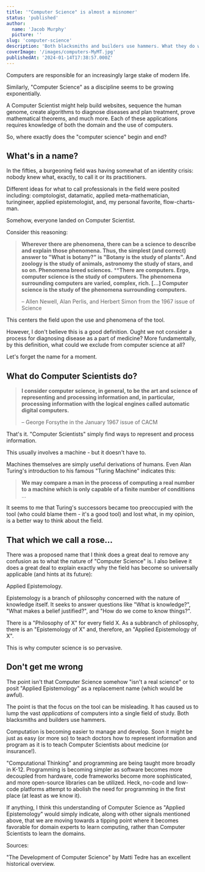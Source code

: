 ```yaml
---
title: '"Computer Science" is almost a misnomer'
status: 'published'
author:
  name: 'Jacob Murphy'
  picture: ''
slug: 'computer-science'
description: 'Both blacksmiths and builders use hammers. What they do with them is sufficiently different to warrant separate schooling. Similarly, "Computer Science" is far too broad to be useful.'
coverImage: '/images/computers-MyMT.jpg'
publishedAt: '2024-01-14T17:38:57.000Z'
---
```


Computers are responsible for an increasingly large stake of modern life.

Similarly, "Computer Science" as a discipline seems to be growing exponentially.

A Computer Scientist might help build websites, sequence the human genome, create algorithms to diagnose diseases and plan treatment, prove mathematical theorems, and much more. Each of these applications requires knowledge of both the domain and the use of computers.

So, where exactly does the "computer science" begin and end?

## What's in a name?

In the fifties, a burgeoning field was having somewhat of an identity crisis: nobody knew what, exactly, to call it or its practitioners.

Different ideas for what to call professionals in the field were posited including: comptologist, datamatic, applied meta-mathematician, turingineer, applied epistemologist, and, my personal favorite, flow-charts-man.

Somehow, everyone landed on Computer Scientist.

Consider this reasoning:

> **Wherever there are phenomena, there can be a science to describe and explain those phenomena. Thus, the simplest (and correct) answer to "What is botany?" is "Botany is the study of plants". And zoology is the study of animals, astronomy the study of stars, and so on. Phenomena breed sciences.** \*\***There are computers. Ergo, computer science is the study of computers. The phenomena surrounding computers are varied, complex, rich. \[...\] Computer science is the study of the phenomena surrounding computers.**
>
> – Allen Newell, Alan Perlis, and Herbert Simon from the 1967 issue of Science

This centers the field upon the use and phenomena of the tool.

However, I don't believe this is a good definition. Ought we not consider a process for diagnosing disease as a part of medicine? More fundamentally, by this definition, what could we exclude from computer science at all?

Let's forget the name for a moment.

## What do Computer Scientists do?

> **I consider computer science, in general, to be the art and science of representing and processing information and, in particular, processing information with the logical engines called automatic digital computers.**
>
> – George Forsythe in the January 1967 issue of CACM

That's it. "Computer Scientists" simply find ways to represent and process information.

This usually involves a machine - but it doesn't have to.

Machines themselves are simply useful derivations of humans. Even Alan Turing's introduction to his famous "Turing Machine" indicates this:

> **We may compare a man in the process of computing a real number to a machine which is only capable of a finite number of conditions** ...

It seems to me that Turing's successors became too preoccupied with the tool (who could blame them - it's a good tool) and lost what, in my opinion, is a better way to think about the field.

## That which we call a rose...

There was a proposed name that I think does a great deal to remove any confusion as to what the nature of "Computer Science" is. I also believe it does a great deal to explain exactly why the field has become so universally applicable (and hints at its future):

Applied Epistemology.

Epistemology is a branch of philosophy concerned with the nature of knowledge itself. It seeks to answer questions like "What is knowledge?", "What makes a belief justified?", and "How do we come to know things?".

There is a "Philosophy of X" for every field X. As a subbranch of philosophy, there is an "Epistemology of X" and, therefore, an "Applied Epistemology of X".

This is why computer science is so pervasive.

## Don't get me wrong

The point isn't that Computer Science somehow "isn't a real science" or to posit "Applied Epistemology" as a replacement name (which would be awful).

The point is that the focus on the tool can be misleading. It has caused us to lump the vast *applications* of computers into a single field of study. Both blacksmiths and builders use hammers.

Computation is becoming easier to manage and develop. Soon it might be just as easy (or more so) to teach doctors how to represent information and program as it is to teach Computer Scientists about medicine (or insurance!).

"Computational Thinking" and programming are being taught more broadly in K-12. Programming is becoming simpler as software becomes more decoupled from hardware, code frameworks become more sophisticated, and more open-source libraries can be utilized. Heck, no-code and low-code platforms attempt to abolish the need for programming in the first place (at least as we know it).

If anything, I think this understanding of Computer Science as "Applied Epistemology" would simply indicate, along with other signals mentioned above, that we are moving towards a tipping point where it becomes favorable for domain experts to learn computing, rather than Computer Scientists to learn the domains.

Sources:

"The Development of Computer Science" by Matti Tedre has an excellent historical overview.